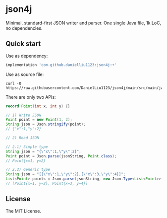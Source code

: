 # json4j

Minimal, standard-first JSON writer and parser. One single Java file, 1k LoC, no dependencies.

## Quick start

Use as dependency:
```groovy
implementation 'com.github.danielliu1123:json4j:+'
```

Use as source file:
```shell
curl -O https://raw.githubusercontent.com/DanielLiu1123/json4j/main/src/main/java/json4j/Json.java
```

There are only two APIs:

```java
record Point(int x, int y) {}

// 1) Write JSON
Point point = new Point(1, 2);
String json = Json.stringify(point);
// {"x":1,"y":2}

// 2) Read JSON

// 2.1) Simple type
String json = "{\"x\":1,\"y\":2}";
Point point = Json.parse(jsonString, Point.class);
// Point{x=1, y=2}

// 2.2) Generic type
String json = "[{\"x\":1,\"y\":2},{\"x\":3,\"y\":4}]";
List<Point> points = Json.parse(jsonString, new Json.Type<List<Point>>() {});
// [Point{x=1, y=2}, Point{x=3, y=4}]
```

## License

The MIT License.
